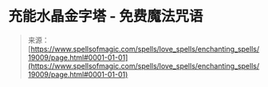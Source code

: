 <!--yml

category: 未分类

date: 2024-06-12 19:00:40

-->

# 充能水晶金字塔 - 免费魔法咒语

> 来源：[https://www.spellsofmagic.com/spells/love_spells/enchanting_spells/19009/page.html#0001-01-01](https://www.spellsofmagic.com/spells/love_spells/enchanting_spells/19009/page.html#0001-01-01)
